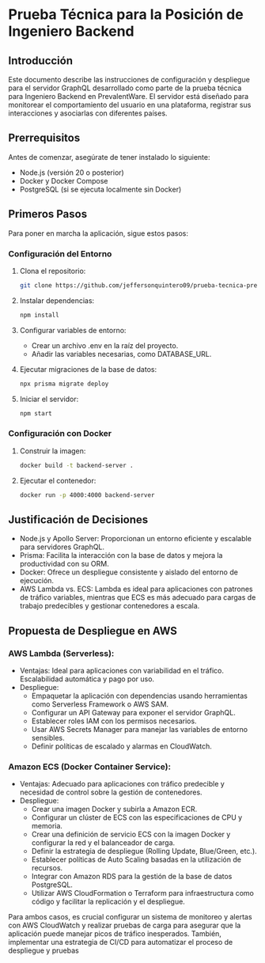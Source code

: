 # Prueba Técnica para la Posición de Ingeniero Backend

## Introducción

Este documento describe las instrucciones de configuración y despliegue para el servidor GraphQL desarrollado como parte de la prueba técnica para Ingeniero Backend en PrevalentWare. El servidor está diseñado para monitorear el comportamiento del usuario en una plataforma, registrar sus interacciones y asociarlas con diferentes países.

## Prerrequisitos

Antes de comenzar, asegúrate de tener instalado lo siguiente:
- Node.js (versión 20 o posterior)
- Docker y Docker Compose
- PostgreSQL (si se ejecuta localmente sin Docker)

## Primeros Pasos

Para poner en marcha la aplicación, sigue estos pasos:

### Configuración del Entorno

1. Clona el repositorio:
   ```bash
   git clone https://github.com/jeffersonquintero09/prueba-tecnica-prevalentware.git
   
2. Instalar dependencias:
   ```bash
   npm install

3. Configurar variables de entorno:
   - Crear un archivo .env en la raíz del proyecto.
   - Añadir las variables necesarias, como DATABASE_URL.

4. Ejecutar migraciones de la base de datos:
   ```bash
   npx prisma migrate deploy

5. Iniciar el servidor:
   ```bash
   npm start

### Configuración con Docker

1. Construir la imagen:
   ```bash
   docker build -t backend-server .

2. Ejecutar el contenedor:
   ```bash
   docker run -p 4000:4000 backend-server

## Justificación de Decisiones

- Node.js y Apollo Server: Proporcionan un entorno eficiente y escalable para servidores GraphQL.
- Prisma: Facilita la interacción con la base de datos y mejora la productividad con su ORM.
- Docker: Ofrece un despliegue consistente y aislado del entorno de ejecución.
- AWS Lambda vs. ECS: Lambda es ideal para aplicaciones con patrones de tráfico variables, mientras que ECS es más adecuado para cargas de trabajo predecibles y gestionar contenedores a escala.

## Propuesta de Despliegue en AWS

### AWS Lambda (Serverless):
- Ventajas: Ideal para aplicaciones con variabilidad en el tráfico. Escalabilidad automática y pago por uso.
- Despliegue:
   + Empaquetar la aplicación con dependencias usando herramientas como Serverless Framework o AWS SAM.
   + Configurar un API Gateway para exponer el servidor GraphQL.
   + Establecer roles IAM con los permisos necesarios.
   + Usar AWS Secrets Manager para manejar las variables de entorno sensibles.
   + Definir políticas de escalado y alarmas en CloudWatch.
   
### Amazon ECS (Docker Container Service):
- Ventajas: Adecuado para aplicaciones con tráfico predecible y necesidad de control sobre la gestión de contenedores.
- Despliegue:
   + Crear una imagen Docker y subirla a Amazon ECR.
   + Configurar un clúster de ECS con las especificaciones de CPU y memoria.
   + Crear una definición de servicio ECS con la imagen Docker y configurar la red y el balanceador de carga.
   + Definir la estrategia de despliegue (Rolling Update, Blue/Green, etc.).
   + Establecer políticas de Auto Scaling basadas en la utilización de recursos.
   + Integrar con Amazon RDS para la gestión de la base de datos PostgreSQL.
   + Utilizar AWS CloudFormation o Terraform para infraestructura como código y facilitar la replicación y el despliegue.
   
Para ambos casos, es crucial configurar un sistema de monitoreo y alertas con AWS CloudWatch y realizar pruebas de carga para asegurar que la aplicación puede manejar picos de tráfico inesperados. También, implementar una estrategia de CI/CD para automatizar el proceso de despliegue y pruebas
